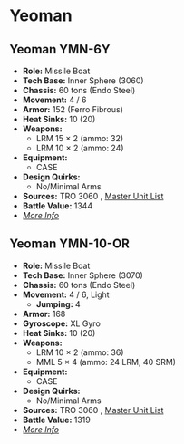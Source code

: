 # Yeoman 

## Yeoman YMN-6Y 

- **Role:** Missile Boat 
- **Tech Base:** Inner Sphere (3060) 
- **Chassis:** 60 tons (Endo Steel) 
- **Movement:** 4 / 6 
- **Armor:** 152 (Ferro Fibrous) 
- **Heat Sinks:** 10 (20) 
- **Weapons:** 
  - LRM 15 × 2 (ammo: 32) 
  - LRM 10 × 2 (ammo: 24) 
- **Equipment:** 
  - CASE 
- **Design Quirks:** 
  - No/Minimal Arms 
- **Sources:** TRO 3060 , [Master Unit List](http://masterunitlist.info/Unit/Details/3619) 
- **Battle Value:** 1344 
- [*More Info*](yeoman/yeoman_ymn-6y.md) 

## Yeoman YMN-10-OR 

- **Role:** Missile Boat 
- **Tech Base:** Inner Sphere (3070) 
- **Chassis:** 60 tons (Endo Steel) 
- **Movement:** 4 / 6, Light 
  - **Jumping:** 4 
- **Armor:** 168 
- **Gyroscope:** XL Gyro 
- **Heat Sinks:** 10 (20) 
- **Weapons:** 
  - LRM 10 × 2 (ammo: 36) 
  - MML 5 × 4 (ammo: 24 LRM, 40 SRM) 
- **Equipment:** 
  - CASE 
- **Design Quirks:** 
  - No/Minimal Arms 
- **Sources:** TRO 3060 , [Master Unit List](http://masterunitlist.info/Unit/Details/3618) 
- **Battle Value:** 1319 
- [*More Info*](yeoman/yeoman_ymn-10-or.md) 

